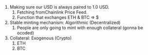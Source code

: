 1. Making sure our USD is always paired to 1.0 USD.
   1. Fetching fromChainlink Price Feed.
   2. Function that exchanges ETH & BTC => $
2. Stable minting mechanism: Algorithmic (Decentralized)
   1. People are only going to mint with enough collateral (gonna be ocoded)
3. Collateral: Exogenous (Crypto)
   1. ETH
   2. BTC
